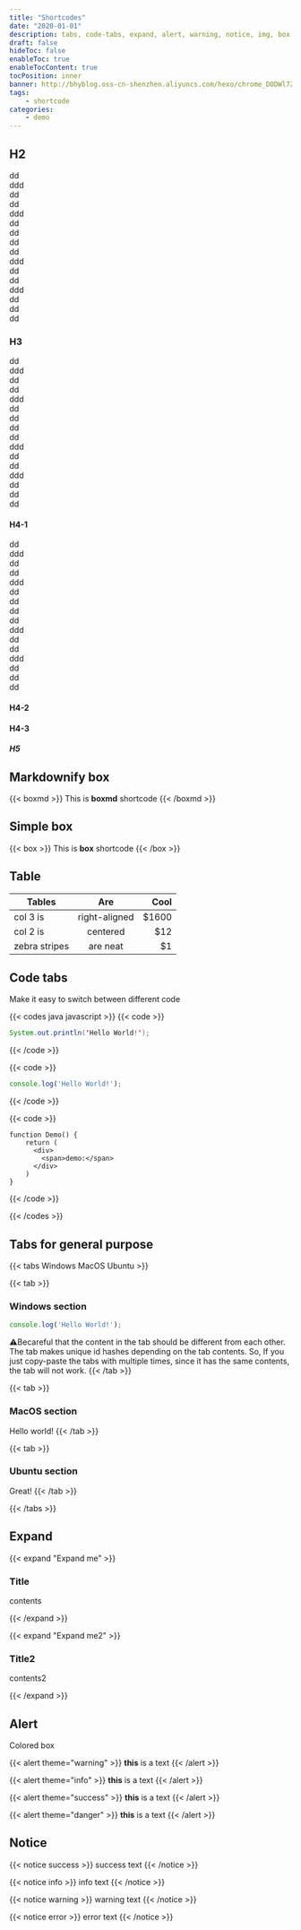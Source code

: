 ```yaml
---
title: "Shortcodes"
date: "2020-01-01"
description: tabs, code-tabs, expand, alert, warning, notice, img, box
draft: false
hideToc: false
enableToc: true
enableTocContent: true
tocPosition: inner
banner: http://bhyblog.oss-cn-shenzhen.aliyuncs.com/hexo/chrome_DODWl7Z8yW.png
tags:
    - shortcode
categories:
    - demo
---
```


## H2
dd  
ddd  
dd  
dd  
ddd  
dd  
dd  
dd  
dd  
ddd  
dd  
dd  
ddd  
dd  
dd  
dd  
### H3
dd  
ddd  
dd  
dd  
ddd  
dd  
dd  
dd  
dd  
ddd  
dd  
dd  
ddd  
dd  
dd  
dd  
#### H4-1
dd  
ddd  
dd  
dd  
ddd  
dd  
dd  
dd  
dd  
ddd  
dd  
dd  
ddd  
dd  
dd  
dd  
#### H4-2

#### H4-3

##### H5

## Markdownify box

{{< boxmd >}}
This is **boxmd** shortcode
{{< /boxmd >}}

## Simple box

{{< box >}}
This is **box** shortcode
{{< /box >}}

## Table

| Tables        | Are           | Cool  |
| ------------- |:-------------:| -----:|
| col 3 is      | right-aligned | $1600 |
| col 2 is      | centered      |   $12 |
| zebra stripes | are neat      |    $1 |

## Code tabs

Make it easy to switch between different code

{{< codes java javascript >}}
{{< code >}}
```java
System.out.println('Hello World!');
```
{{< /code >}}

{{< code >}}
```javascript
console.log('Hello World!');
```
{{< /code >}}
  
{{< code >}}
```tsx
function Demo() {
    return (
      <div>
        <span>demo:</span>
      </div>
    ) 
}
```
{{< /code >}}

{{< /codes >}}

## Tabs for general purpose

{{< tabs Windows MacOS Ubuntu >}}

{{< tab >}}
### Windows section

```javascript
console.log('Hello World!');
```

⚠️Becareful that the content in the tab should be different from each other. The tab makes unique id hashes depending on the tab contents. So, If you just copy-paste the tabs with multiple times, since it has the same contents, the tab will not work.
{{< /tab >}}

{{< tab >}}
### MacOS section

Hello world!
{{< /tab >}}

{{< tab >}}
### Ubuntu section
Great!
{{< /tab >}}

{{< /tabs >}}

## Expand

{{< expand "Expand me" >}}

### Title

contents

{{< /expand >}}

{{< expand "Expand me2" >}}

### Title2

contents2

{{< /expand >}}

## Alert

Colored box

{{< alert theme="warning" >}}
**this** is a text
{{< /alert >}}

{{< alert theme="info" >}}
**this** is a text
{{< /alert >}}

{{< alert theme="success" >}}
**this** is a text
{{< /alert >}}

{{< alert theme="danger" >}}
**this** is a text
{{< /alert >}}

## Notice

{{< notice success >}}
success text
{{< /notice >}}

{{< notice info >}}
info text
{{< /notice >}}

{{< notice warning >}}
warning text
{{< /notice >}}

{{< notice error >}}
error text
{{< /notice >}}
